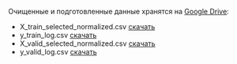 Очищенные и подготовленные данные хранятся на [Google Drive](https://drive.google.com/drive/folders/1PdflwLm4ShdwAhvmtkElE18DPYTIwazb?usp=sharing):

* X_train_selected_normalized.csv [скачать](https://drive.google.com/file/d/1K3bbOr-TZM-XNnf1KkCjAnSlP5bwTLRV/view?usp=sharing)
* y_train_log.csv [скачать](https://drive.google.com/file/d/1-8eRJPdvlxvJPbxUHjVDRF_BYlIjUyjt/view?usp=sharing)
* X_valid_selected_normalized.csv [скачать](https://drive.google.com/file/d/1-0lMrm7Wl4cUWw8K-n2Fm0NrTNEEj53w/view?usp=sharing)
* y_valid_log.csv [скачать](https://drive.google.com/file/d/1-0w2_Jh8frjX08V7wYojiDVYOQTRLPg4/view?usp=sharing)

